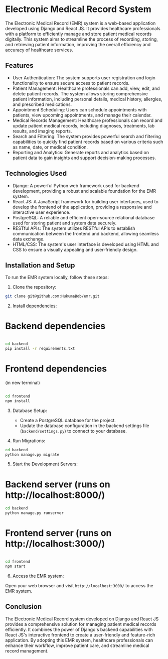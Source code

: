 # Electronic Medical Record System

The Electronic Medical Record (EMR) system is a web-based application developed using Django and React JS. It provides healthcare professionals with a platform to efficiently manage and store patient medical records digitally. This system aims to streamline the process of recording, storing, and retrieving patient information, improving the overall efficiency and accuracy of healthcare services.

## Features

- User Authentication: The system supports user registration and login functionality to ensure secure access to patient records.
- Patient Management: Healthcare professionals can add, view, edit, and delete patient records. The system allows storing comprehensive patient information, including personal details, medical history, allergies, and prescribed medications.
- Appointment Scheduling: Users can schedule appointments with patients, view upcoming appointments, and manage their calendar.
- Medical Records Management: Healthcare professionals can record and update patient medical records, including diagnoses, treatments, lab results, and imaging reports.
- Search and Filtering: The system provides powerful search and filtering capabilities to quickly find patient records based on various criteria such as name, date, or medical condition.
- Reporting and Analytics: Generate reports and analytics based on patient data to gain insights and support decision-making processes.

## Technologies Used

- Django: A powerful Python web framework used for backend development, providing a robust and scalable foundation for the EMR system.
- React JS: A JavaScript framework for building user interfaces, used to develop the frontend of the application, providing a responsive and interactive user experience.
- PostgreSQL: A reliable and efficient open-source relational database used for storing patient and system data securely.
- RESTful APIs: The system utilizes RESTful APIs to establish communication between the frontend and backend, allowing seamless data exchange.
- HTML/CSS: The system's user interface is developed using HTML and CSS to ensure a visually appealing and user-friendly design.

## Installation and Setup

To run the EMR system locally, follow these steps:

1. Clone the repository:

```bash
git clone git@github.com:HukumaBob/emr.git
```

2. Install dependencies:

# Backend dependencies

```bash

cd backend
pip install -r requirements.txt

```

# Frontend dependencies

(in new terminal)

```bash

cd frontend
npm install

```

3. Database Setup:

   - Create a PostgreSQL database for the project.
   - Update the database configuration in the backend settings file (`backend/settings.py`) to connect to your database.

4. Run Migrations:

```bash
cd backend
python manage.py migrate
```

5. Start the Development Servers:

# Backend server (runs on http://localhost:8000/)

```bash
cd backend
python manage.py runserver
```

# Frontend server (runs on http://localhost:3000/)

```bash

cd frontend
npm start

```

6. Access the EMR system:

Open your web browser and visit `http://localhost:3000/` to access the EMR system.

## Conclusion

The Electronic Medical Record system developed on Django and React JS provides a comprehensive solution for managing patient medical records efficiently. It combines the power of Django's backend capabilities with React JS's interactive frontend to create a user-friendly and feature-rich application. By adopting this EMR system, healthcare professionals can enhance their workflow, improve patient care, and streamline medical record management.

